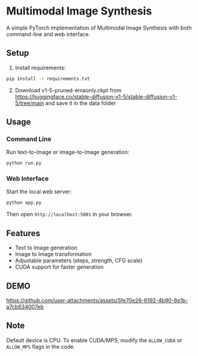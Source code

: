 # Multimodal Image Synthesis

A simple PyTorch implementation of Multimodal Image Synthesis with both command-line and web interface.

## Setup

1. Install requirements:
```bash
pip install -r requirements.txt  
```
2. Download v1-5-pruned-emaonly.ckpt from https://huggingface.co/stable-diffusion-v1-5/stable-diffusion-v1-5/tree/main and save it in the data folder


## Usage

### Command Line
Run text-to-image or image-to-image generation:
```bash
python run.py
```

### Web Interface
Start the local web server:
```bash
python app.py
```
Then open `http://localhost:5001` in your browser.

## Features
- Text to Image generation
- Image to Image transformation
- Adjustable parameters (steps, strength, CFG scale)
- CUDA support for faster generation

## DEMO


https://github.com/user-attachments/assets/5fe70e26-6192-4b90-8e1b-a7cb634007eb




## Note
Default device is CPU. To enable CUDA/MPS, modify the `ALLOW_CUDA` or `ALLOW_MPS` flags in the code.


